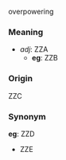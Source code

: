 overpowering
### Meaning
+ _adj_: ZZA
    + __eg__: ZZB

### Origin

ZZC

### Synonym

__eg__: ZZD

+ ZZE


